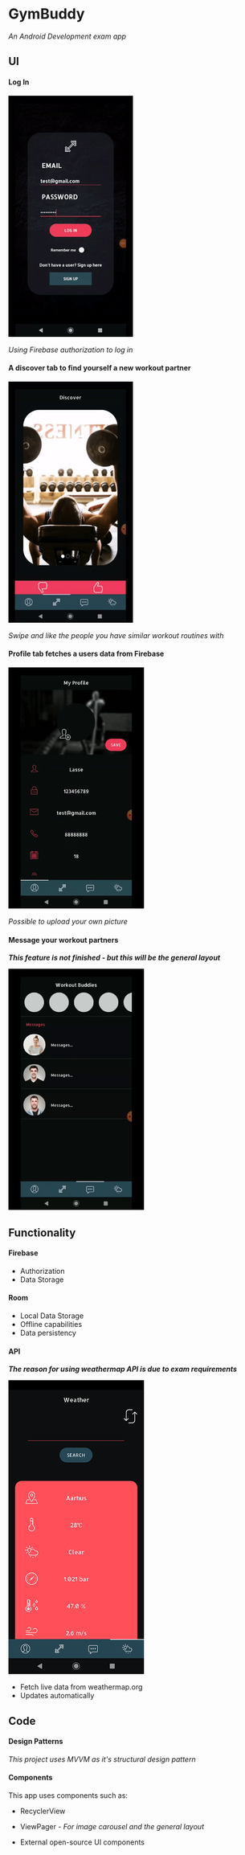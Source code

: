 # **GymBuddy**

*An Android Development exam app*

## UI

#### Log In

![](login.gif)

*Using Firebase authorization to log in*

#### A discover tab to find yourself a new workout partner

![](carousel.gif)

*Swipe and like the people you have similar workout routines with*

#### Profile tab fetches a users data from Firebase

![](profile.gif)

*Possible to upload your own picture*

#### Message your workout partners

***This feature is not finished - but this will be the general layout***

![](msg.gif)

## Functionality

#### Firebase

* Authorization
* Data Storage

#### Room

* Local Data Storage
* Offline capabilities
* Data persistency

#### API

***The reason for using weathermap API is due to exam requirements***

![](API2.png)

* Fetch live data from weathermap.org
* Updates automatically


## Code

#### Design Patterns

*This project uses MVVM as it's structural design pattern*

#### Components

This app uses components such as:

* RecyclerView

* ViewPager - *For image carousel and the general layout*

* External open-source UI components


